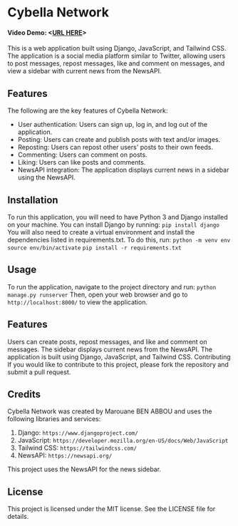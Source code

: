 # Cybella Network
#### Video Demo:  <[URL HERE](...)>
This is a web application built using Django, JavaScript, and Tailwind CSS. The application is a social media platform similar to Twitter, allowing users to post messages, repost messages, like and comment on messages, and view a sidebar with current news from the NewsAPI.

## Features
The following are the key features of Cybella Network:

* User authentication: Users can sign up, log in, and log out of the application.
* Posting: Users can create and publish posts with text and/or images.
* Reposting: Users can repost other users' posts to their own feeds.
* Commenting: Users can comment on posts.
* Liking: Users can like posts and comments.
* NewsAPI integration: The application displays current news in a sidebar using the NewsAPI.

## Installation
To run this application, you will need to have Python 3 and Django installed on your machine. You can install Django by running:
`pip install django`
You will also need to create a virtual environment and install the dependencies listed in requirements.txt. To do this, run:
`python -m venv env`
`source env/bin/activate`
`pip install -r requirements.txt`

## Usage
To run the application, navigate to the project directory and run:
`python manage.py runserver`
Then, open your web browser and go to `http://localhost:8000/` to view the application.

## Features
Users can create posts, repost messages, and like and comment on messages.
The sidebar displays current news from the NewsAPI.
The application is built using Django, JavaScript, and Tailwind CSS.
Contributing
If you would like to contribute to this project, please fork the repository and submit a pull request.

## Credits
Cybella Network was created by Marouane BEN ABBOU and uses the following libraries and services:

1. Django: `https://www.djangoproject.com/`
2. JavaScript: `https://developer.mozilla.org/en-US/docs/Web/JavaScript`
3. Tailwind CSS: `https://tailwindcss.com/`
4. NewsAPI: `https://newsapi.org/`

This project uses the NewsAPI for the news sidebar.

## License
This project is licensed under the MIT license. See the LICENSE file for details.